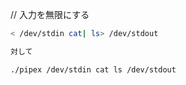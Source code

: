 
// 入力を無限にする
```bash
< /dev/stdin cat| ls> /dev/stdout

対して

./pipex /dev/stdin cat ls /dev/stdout
```